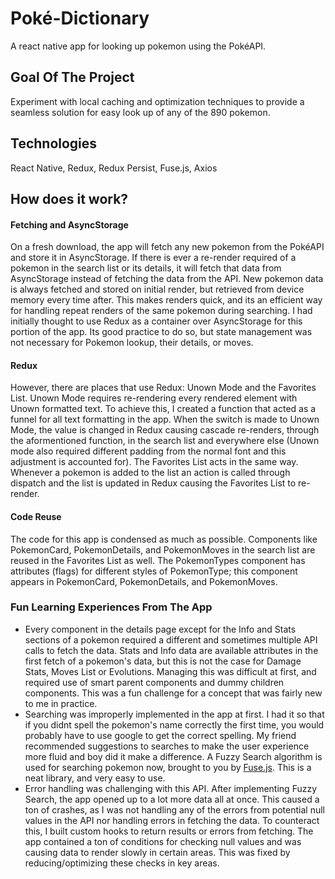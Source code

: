 # Poké-Dictionary
A react native app for looking up pokemon using the PokéAPI.

## Goal Of The Project
Experiment with local caching and optimization techniques to provide a seamless solution for easy look up of any of the 890 pokemon. 

## Technologies 
React Native, Redux, Redux Persist, Fuse.js, Axios

## How does it work?
#### Fetching and AsyncStorage
On a fresh download, the app will fetch any new pokemon from the PokéAPI and store it in AsyncStorage. If there is ever a re-render required of a pokemon in the search list or its details, it will fetch that data from AsyncStorage instead of fetching the data from the API. New pokemon data is always fetched and stored on initial render, but retrieved from device memory every time after. This makes renders quick, and its an efficient way for handling repeat renders of the same pokemon during searching. I had initially thought to use Redux as a container over AsyncStorage for this portion of the app. Its good practice to do so, but state management was not necessary for Pokemon lookup, their details, or moves. 

#### Redux
However, there are places that use Redux: Unown Mode and the Favorites List. Unown Mode requires re-rendering every rendered element with Unown formatted text. To achieve this, I created a function that acted as a funnel for all text formatting in the app. When the switch is made to Unown Mode, the value is changed in Redux causing cascade re-renders, through the aformentioned function, in the search list and everywhere else (Unown mode also required different padding from the normal font and this adjustment is accounted for). The Favorites List acts in the same way. Whenever a pokemon is added to the list an action is called through dispatch and the list is updated in Redux causing the Favorites List to re-render.

#### Code Reuse
The code for this app is condensed as much as possible. Components like PokemonCard, PokemonDetails, and PokemonMoves in the search list are reused in the Favorites List as well. The PokemonTypes component has attributes (flags) for different styles of PokemonType; this component appears in PokemonCard, PokemonDetails, and PokemonMoves. 

### Fun Learning Experiences From The App
- Every component in the details page except for the Info and Stats sections of a pokemon required a different and sometimes multiple API calls to fetch the data. Stats and Info data are available attributes in the first fetch of a pokemon's data, but this is not the case for Damage Stats, Moves List or Evolutions. Managing this was difficult at first, and required use of smart parent components and dummy children components. This was a fun challenge for a concept that was fairly new to me in practice.
- Searching was improperly implemented in the app at first. I had it so that if you didnt spell the pokemon's name correctly the first time, you would probably have to use google to get the correct spelling. My friend recommended suggestions to searches to make the user experience more fluid and boy did it make a difference. A Fuzzy Search algorithm is used for searching pokemon now, brought to you by [Fuse.js](https://fusejs.io/). This is a neat library, and very easy to use.
- Error handling was challenging with this API. After implementing Fuzzy Search, the app opened up to a lot more data all at once. This caused a ton of crashes, as I was not handling any of the errors from potential null values in the API nor handling errors in fetching the data. To counteract this, I built custom hooks to return results or errors from fetching. The app contained a ton of conditions for checking null values and was causing data to render slowly in certain areas. This was fixed by reducing/optimizing these checks in key areas. 
